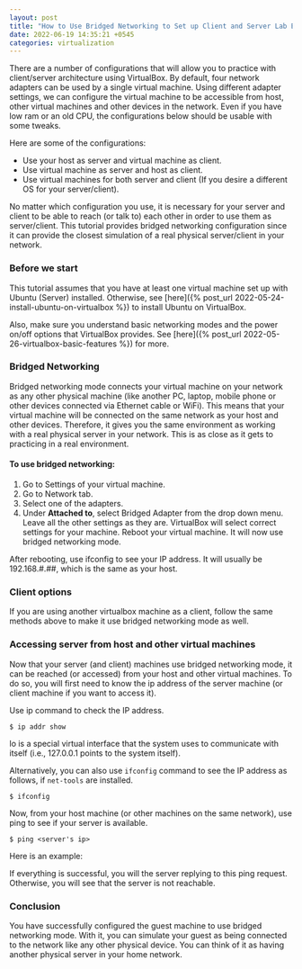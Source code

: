 ```yaml
---
layout: post
title: "How to Use Bridged Networking to Set up Client and Server Lab Environment on VirtualBox"
date: 2022-06-19 14:35:21 +0545
categories: virtualization
---
```


There are a number of configurations that will allow you to practice with client/server architecture using VirtualBox. By default, four network adapters can be used by a single virtual machine. Using different adapter settings, we can configure the virtual machine to be accessible from host, other virtual machines and other devices in the network. Even if you have low ram or an old CPU, the configurations below should be usable with some tweaks.

Here are some of the configurations:

- Use your host as server and virtual machine as client.
- Use virtual machine as server and host as client.
- Use virtual machines for both server and client (If you desire a different OS for your server/client).

No matter which configuration you use, it is necessary for your server and client to be able to reach (or talk to) each other in order to use them as server/client. This tutorial provides bridged networking configuration since it can provide the closest simulation of a real physical server/client in your network.

### Before we start

This tutorial assumes that you have at least one virtual machine set up with Ubuntu (Server) installed. Otherwise, see [here]({% post_url 2022-05-24-install-ubuntu-on-virtualbox %}) to install Ubuntu on VirtualBox.

Also, make sure you understand basic networking modes and the power on/off options that VirtualBox provides. See [here]({% post_url 2022-05-26-virtualbox-basic-features %}) for more.

### Bridged Networking

Bridged networking mode connects your virtual machine on your network as any other physical machine (like another PC, laptop, mobile phone or other devices connected via Ethernet cable or WiFi). This means that your virtual machine will be connected on the same network as your host and other devices. Therefore, it gives you the same environment as working with a real physical server in your network. This is as close as it gets to practicing in a real environment.

#### To use bridged networking:

1. Go to Settings of your virtual machine.
2. Go to Network tab.
3. Select one of the adapters.
4. Under **Attached to**, select Bridged Adapter from the drop down menu. Leave all the other settings as they are. VirtualBox will select correct settings for your machine.
Reboot your virtual machine. It will now use bridged networking mode.

After rebooting, use ifconfig to see your IP address. It will usually be 192.168.#.##, which is the same as your host.

### Client options

If you are using another virtualbox machine as a client, follow the same methods above to make it use bridged networking mode as well.

### Accessing server from host and other virtual machines

Now that your server (and client) machines use bridged networking mode, it can be reached (or accessed) from your host and other virtual machines. To do so, you will first need to know the ip address of the server machine (or client machine if you want to access it).

Use ip command to check the IP address.

```shell
$ ip addr show
```

lo is a special virtual interface that the system uses to communicate with itself (i.e., 127.0.0.1 points to the system itself).

Alternatively, you can also use `ifconfig` command to see the IP address as follows, if `net-tools` are installed.

```shell
$ ifconfig
```

Now, from your host machine (or other machines on the same network), use ping to see if your server is available.

```shell
$ ping <server's ip>
```

Here is an example:


If everything is successful, you will the server replying to this ping request. Otherwise, you will see that the server is not reachable.

### Conclusion

You have successfully configured the guest machine to use bridged networking mode. With it, you can simulate your guest as being connected to the network like any other physical device. You can think of it as having another physical server in your home network.

